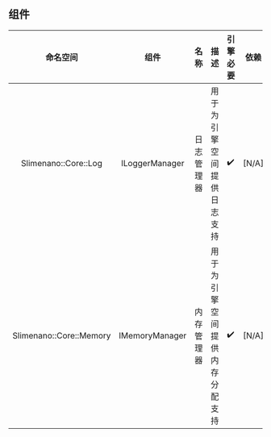 ## 组件
|**命名空间**|**组件**|**名称**|**描述**|**引擎必要**|**依赖**|
|:----:|:----:|----|----|----|----|
|Slimenano::Core::Log|ILoggerManager|日志管理器|用于为引擎空间提供日志支持|:heavy_check_mark:|[N/A]|
|Slimenano::Core::Memory|IMemoryManager|内存管理器|用于为引擎空间提供内存分配支持|:heavy_check_mark:|[N/A]|
